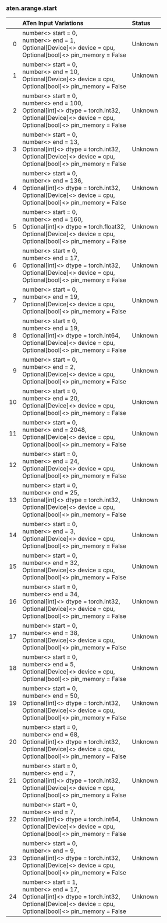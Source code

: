 ### aten.arange.start
|    | ATen Input Variations                                                                                                                                           | Status   |
|---:|:----------------------------------------------------------------------------------------------------------------------------------------------------------------|:---------|
|  0 | number<> start = 0,<br>number<> end = 1,<br>Optional[Device]<> device = cpu,<br>Optional[bool]<> pin_memory = False                                             | Unknown  |
|  1 | number<> start = 0,<br>number<> end = 10,<br>Optional[Device]<> device = cpu,<br>Optional[bool]<> pin_memory = False                                            | Unknown  |
|  2 | number<> start = 0,<br>number<> end = 100,<br>Optional[int]<> dtype = torch.int32,<br>Optional[Device]<> device = cpu,<br>Optional[bool]<> pin_memory = False   | Unknown  |
|  3 | number<> start = 0,<br>number<> end = 13,<br>Optional[int]<> dtype = torch.int32,<br>Optional[Device]<> device = cpu,<br>Optional[bool]<> pin_memory = False    | Unknown  |
|  4 | number<> start = 0,<br>number<> end = 136,<br>Optional[int]<> dtype = torch.int32,<br>Optional[Device]<> device = cpu,<br>Optional[bool]<> pin_memory = False   | Unknown  |
|  5 | number<> start = 0,<br>number<> end = 160,<br>Optional[int]<> dtype = torch.float32,<br>Optional[Device]<> device = cpu,<br>Optional[bool]<> pin_memory = False | Unknown  |
|  6 | number<> start = 0,<br>number<> end = 17,<br>Optional[int]<> dtype = torch.int32,<br>Optional[Device]<> device = cpu,<br>Optional[bool]<> pin_memory = False    | Unknown  |
|  7 | number<> start = 0,<br>number<> end = 19,<br>Optional[Device]<> device = cpu,<br>Optional[bool]<> pin_memory = False                                            | Unknown  |
|  8 | number<> start = 0,<br>number<> end = 19,<br>Optional[int]<> dtype = torch.int64,<br>Optional[Device]<> device = cpu,<br>Optional[bool]<> pin_memory = False    | Unknown  |
|  9 | number<> start = 0,<br>number<> end = 2,<br>Optional[Device]<> device = cpu,<br>Optional[bool]<> pin_memory = False                                             | Unknown  |
| 10 | number<> start = 0,<br>number<> end = 20,<br>Optional[Device]<> device = cpu,<br>Optional[bool]<> pin_memory = False                                            | Unknown  |
| 11 | number<> start = 0,<br>number<> end = 2048,<br>Optional[Device]<> device = cpu,<br>Optional[bool]<> pin_memory = False                                          | Unknown  |
| 12 | number<> start = 0,<br>number<> end = 24,<br>Optional[Device]<> device = cpu,<br>Optional[bool]<> pin_memory = False                                            | Unknown  |
| 13 | number<> start = 0,<br>number<> end = 25,<br>Optional[int]<> dtype = torch.int32,<br>Optional[Device]<> device = cpu,<br>Optional[bool]<> pin_memory = False    | Unknown  |
| 14 | number<> start = 0,<br>number<> end = 3,<br>Optional[Device]<> device = cpu,<br>Optional[bool]<> pin_memory = False                                             | Unknown  |
| 15 | number<> start = 0,<br>number<> end = 32,<br>Optional[Device]<> device = cpu,<br>Optional[bool]<> pin_memory = False                                            | Unknown  |
| 16 | number<> start = 0,<br>number<> end = 34,<br>Optional[int]<> dtype = torch.int32,<br>Optional[Device]<> device = cpu,<br>Optional[bool]<> pin_memory = False    | Unknown  |
| 17 | number<> start = 0,<br>number<> end = 38,<br>Optional[Device]<> device = cpu,<br>Optional[bool]<> pin_memory = False                                            | Unknown  |
| 18 | number<> start = 0,<br>number<> end = 5,<br>Optional[Device]<> device = cpu,<br>Optional[bool]<> pin_memory = False                                             | Unknown  |
| 19 | number<> start = 0,<br>number<> end = 50,<br>Optional[int]<> dtype = torch.int32,<br>Optional[Device]<> device = cpu,<br>Optional[bool]<> pin_memory = False    | Unknown  |
| 20 | number<> start = 0,<br>number<> end = 68,<br>Optional[int]<> dtype = torch.int32,<br>Optional[Device]<> device = cpu,<br>Optional[bool]<> pin_memory = False    | Unknown  |
| 21 | number<> start = 0,<br>number<> end = 7,<br>Optional[int]<> dtype = torch.int32,<br>Optional[Device]<> device = cpu,<br>Optional[bool]<> pin_memory = False     | Unknown  |
| 22 | number<> start = 0,<br>number<> end = 7,<br>Optional[int]<> dtype = torch.int64,<br>Optional[Device]<> device = cpu,<br>Optional[bool]<> pin_memory = False     | Unknown  |
| 23 | number<> start = 0,<br>number<> end = 9,<br>Optional[int]<> dtype = torch.int32,<br>Optional[Device]<> device = cpu,<br>Optional[bool]<> pin_memory = False     | Unknown  |
| 24 | number<> start = 1,<br>number<> end = 17,<br>Optional[int]<> dtype = torch.int32,<br>Optional[Device]<> device = cpu,<br>Optional[bool]<> pin_memory = False    | Unknown  |


